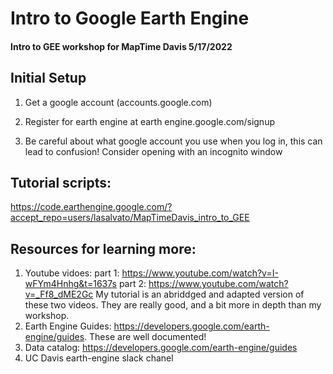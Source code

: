 # Intro to Google Earth Engine
#### Intro to GEE workshop for MapTime Davis 5/17/2022


## Initial Setup
1. Get a google account (accounts.google.com)

2. Register for earth engine at earth engine.google.com/signup

3. Be careful about what google account you use when you log in, this can lead to confusion! Consider opening with an incognito window




## Tutorial scripts:
https://code.earthengine.google.com/?accept_repo=users/lasalvato/MapTimeDavis_intro_to_GEE


## Resources for learning more:
1. Youtube vidoes: 
    part 1: https://www.youtube.com/watch?v=I-wFYm4Hnhg&t=1637s
    part 2: https://www.youtube.com/watch?v=_Ff8_dME2Gc
    My tutorial is an abriddged and adapted version of these two videos. They are really good, and a bit more in depth than my workshop.
2. Earth Engine Guides: https://developers.google.com/earth-engine/guides. These are well documented!
3. Data catalog: https://developers.google.com/earth-engine/guides
4. UC Davis earth-engine slack chanel
